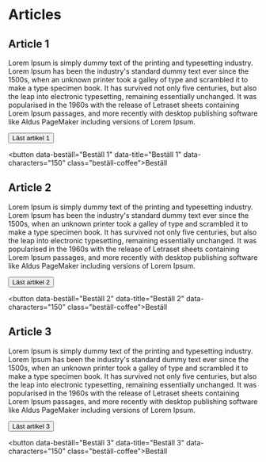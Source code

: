# Articles

## Article 1

Lorem Ipsum is simply dummy text of the printing and typesetting industry. Lorem Ipsum has been the industry's standard dummy text ever since the 1500s, when an unknown printer took a galley of type and scrambled it to make a type specimen book. It has survived not only five centuries, but also the leap into electronic typesetting, remaining essentially unchanged. It was popularised in the 1960s with the release of Letraset sheets containing Lorem Ipsum passages, and more recently with desktop publishing software like Aldus PageMaker including versions of Lorem Ipsum.


<button data-author="Author 1" data-title="Article 1" data-characters="50" class="read-article">Läst artikel 1</button>

<button data-beställ="Beställ 1" data-title="Beställ 1" data-characters="150" class="beställ-coffee">Beställ</button>
## Article 2

Lorem Ipsum is simply dummy text of the printing and typesetting industry. Lorem Ipsum has been the industry's standard dummy text ever since the 1500s, when an unknown printer took a galley of type and scrambled it to make a type specimen book. It has survived not only five centuries, but also the leap into electronic typesetting, remaining essentially unchanged. It was popularised in the 1960s with the release of Letraset sheets containing Lorem Ipsum passages, and more recently with desktop publishing software like Aldus PageMaker including versions of Lorem Ipsum.

<button data-author="Author 2" data-title="Article 2" data-characters="150" class="read-article">Läst artikel 2</button>

<button data-beställ="Beställ 2" data-title="Beställ 2" data-characters="150" class="beställ-coffee">Beställ</button>

## Article 3

Lorem Ipsum is simply dummy text of the printing and typesetting industry. Lorem Ipsum has been the industry's standard dummy text ever since the 1500s, when an unknown printer took a galley of type and scrambled it to make a type specimen book. It has survived not only five centuries, but also the leap into electronic typesetting, remaining essentially unchanged. It was popularised in the 1960s with the release of Letraset sheets containing Lorem Ipsum passages, and more recently with desktop publishing software like Aldus PageMaker including versions of Lorem Ipsum.

<button data-author="Author 3" data-title="Article 3" data-characters="250" class="read-article">Läst artikel 3</button>

<button data-beställ="Beställ 3" data-title="Beställ 3" data-characters="150" class="beställ-coffee">Beställ</button>

